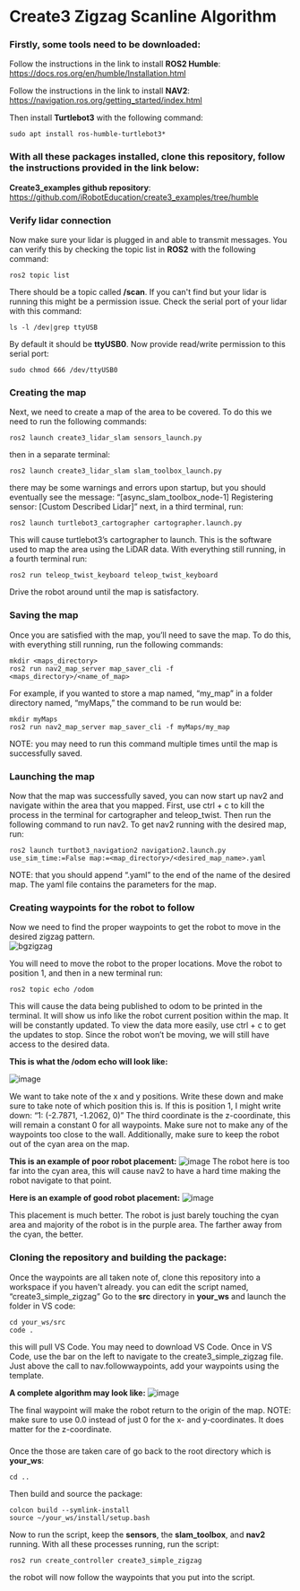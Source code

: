 # **Create3 Zigzag Scanline Algorithm** 

### Firstly, some tools need to be downloaded: 

Follow the instructions in the link to install **ROS2 Humble**:
https://docs.ros.org/en/humble/Installation.html 

Follow the instructions in the link to install **NAV2**:
https://navigation.ros.org/getting_started/index.html 

Then install **Turtlebot3** with the following command:
```
sudo apt install ros-humble-turtlebot3* 
```
### With all these packages installed, clone this repository, follow the instructions provided in the link below: 
**Create3_examples github repository**: https://github.com/iRobotEducation/create3_examples/tree/humble 

### Verify lidar connection
Now make sure your lidar is plugged in and able to transmit messages. You can verify this by checking the topic list in **ROS2** with the following command:
```
ros2 topic list
```
There should be a topic called **/scan**. If you can't find but your lidar is running this might be a permission issue. Check the serial port of your lidar with this command:
```
ls -l /dev|grep ttyUSB
```
By default it should be **ttyUSB0**. Now provide read/write permission to this serial port:
```
sudo chmod 666 /dev/ttyUSB0
```
### Creating the map
Next, we need to create a map of the area to be covered. To do this we need to run the following commands: 
```
ros2 launch create3_lidar_slam sensors_launch.py
```
then in a separate terminal: 
```
ros2 launch create3_lidar_slam slam_toolbox_launch.py
```
there may be some warnings and errors upon startup, but you should eventually see the message: “[async_slam_toolbox_node-1] Registering sensor: [Custom Described Lidar]”
next, in a third terminal, run: 
```
ros2 launch turtlebot3_cartographer cartographer.launch.py 
```
This will cause turtlebot3’s cartographer to launch. This is the software used to map the area using the LiDAR data. 
With everything still running, in a fourth terminal run: 
```
ros2 run teleop_twist_keyboard teleop_twist_keyboard
```
Drive the robot around until the map is satisfactory.

### Saving the map
Once you are satisfied with the map, you’ll need to save the map. To do this, with everything still running, run the following commands:
```
mkdir <maps_directory> 
ros2 run nav2_map_server map_saver_cli -f <maps_directory>/<name_of_map> 
```
For example, if you wanted to store a map named, “my_map” in a folder directory named, “myMaps,” the command to be run would be: 
```
mkdir myMaps
ros2 run nav2_map_server map_saver_cli -f myMaps/my_map
```
NOTE: you may need to run this command multiple times until the map is successfully saved. 

### Launching the map
Now that the map was successfully saved, you can now start up nav2 and navigate within the area that you mapped. First, use ctrl + c to kill the process in the terminal for cartographer and teleop_twist. Then run the following command to run nav2. 
To get nav2 running with the desired map, run:
```
ros2 launch turtbot3_navigation2 navigation2.launch.py use_sim_time:=False map:=<map_directory>/<desired_map_name>.yaml
```
NOTE: that you should append “.yaml” to the end of the name of the desired map. The yaml file contains the parameters for the map. 

### Creating waypoints for the robot to follow
Now we need to find the proper waypoints to get the robot to move in the desired zigzag pattern.  
![bgzigzag](https://github.com/vinzmoke-zoro/Zigzag-Scanline-Algorithm/assets/63388102/dc1c787c-f197-4407-b783-4428d278c24a)


You will need to move the robot to the proper locations. Move the robot to position 1, and then in a new terminal run: 
```
ros2 topic echo /odom
```
This will cause the data being published to odom to be printed in the terminal. It will show us info like the robot current position within the map. It will be constantly updated. To view the data more easily, use ctrl + c to get the updates to stop. Since the robot won’t be moving, we will still have access to the desired data.  

**This is what the /odom echo will look like:**

![image](https://github.com/vinzmoke-zoro/Zigzag-Scanline-Algorithm/assets/63388102/126f0c7d-01b2-4b7c-9529-5c88cd23b4f2)

We want to take note of the x and y positions. 
Write these down and make sure to take note of which position this is. 
If this is position 1, I might write down: “1: (-2.7871, -1.2062, 0)”
The third coordinate is the z-coordinate, this will remain a constant 0 for all waypoints. 
Make sure not to make any of the waypoints too close to the wall. Additionally, make sure to keep the robot out of the cyan area on the map. 

**This is an example of poor robot placement:**
 ![image](https://github.com/vinzmoke-zoro/Zigzag-Scanline-Algorithm/assets/63388102/b083d2ce-b40f-4768-88b4-5e638b3993ec)
The robot here is too far into the cyan area, this will cause nav2 to have a hard time making the robot navigate to that point. 

**Here is an example of good robot placement:** 
 ![image](https://github.com/vinzmoke-zoro/Zigzag-Scanline-Algorithm/assets/63388102/098e4b45-1459-4e31-989f-75290e6568ff)

This placement is much better. The robot is just barely touching the cyan area and majority of the robot is in the purple area. 
The farther away from the cyan, the better. 

### Cloning the repository and building the package:

Once the waypoints are all taken note of, clone this repository into a workspace if you haven't already.
you can edit the script named, “create3_simple_zigzag”
Go to the **src** directory in **your_ws** and launch the folder in VS code: 
```
cd your_ws/src
code . 
```
this will pull VS Code. You may need to download VS Code. 
Once in VS Code, use the bar on the left to navigate to the create3_simple_zigzag file. 
Just above the call to nav.followwaypoints, add your waypoints using the template. 

**A complete algorithm may look like:** 
![image](https://github.com/vinzmoke-zoro/Zigzag-Scanline-Algorithm/assets/63388102/f7a240d9-57d9-4907-8f39-2405b062bad4)

The final waypoint will make the robot return to the origin of the map. 
NOTE: make sure to use 0.0 instead of just 0 for the x- and y-coordinates. It does matter for the z-coordinate. 

###
Once the those are taken care of go back to the root directory which is **your_ws**: 
```
cd ..
```
Then build and source the package:
```
colcon build --symlink-install
source ~/your_ws/install/setup.bash
```
Now to run the script, keep the **sensors**, the **slam_toolbox**, and **nav2** running. 
With all these processes running, run the script: 
```
ros2 run create_controller create3_simple_zigzag
```
the robot will now follow the waypoints that you put into the script. 
